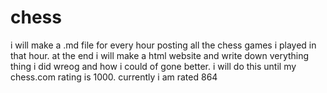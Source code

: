 # chess

i will make a .md file for every hour posting all the chess games i played in that hour. at the end i will make a html website and write down verything thing i did wreog and how i could of gone better. i will do this until my chess.com rating is 1000. currently i am rated 864
